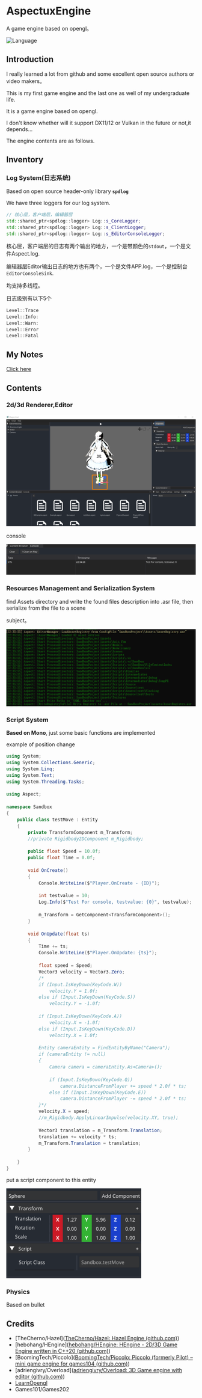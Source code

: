 # AspectuxEngine

A game engine based on opengl。

![Language](https://img.shields.io/badge/Language-c++-blue)

## Introduction

I really learned a lot from github and some excellent open source authors or video makers。

This is my first game engine and the last one as well of my undergraduate life.



It is a game engine based on opengl.

I don't know whether will it support DX11/12 or Vulkan in the future or not,it depends...

The engine contents are as follows.

## Inventory

### Log System(日志系统)

Based on open source header-only library **`spdlog`**

We have three loggers for our log system.

```cpp
// 核心层，客户端层，编辑器层
std::shared_ptr<spdlog::logger> Log::s_CoreLogger;
std::shared_ptr<spdlog::logger> Log::s_ClientLogger;
std::shared_ptr<spdlog::logger> Log::s_EditorConsoleLogger;
```

核心层，客户端层的日志有两个输出的地方，一个是带颜色的`stdout`，一个是文件Aspect.log.

编辑器层Editor输出日志的地方也有两个，一个是文件APP.log，一个是控制台`EditorConsoleSink`.

均支持多线程。

日志级别有以下5个

```cpp
Level::Trace
Level::Info:
Level::Warn:
Level::Error
Level::Fatal
```

## My Notes

[Click here](Documentation/如何从零开发游戏引擎.md)

## Contents

### 2d/3d Renderer,Editor

![image-20240320222235545](README/1.png)

console

![image-20240320223455658](README/3.png)

### Resources Management and Serialization System

find Assets directory and write the found files description into .asr file, then serialize from the file to a scene 

subject。 

![image-20240320223659152](README/4.png)

### Script System

**Based on Mono**, just some basic functions are implemented

example of position change

```c#
using System;
using System.Collections.Generic;
using System.Linq;
using System.Text;
using System.Threading.Tasks;

using Aspect;

namespace Sandbox
{
	public class testMove : Entity
	{
		private TransformComponent m_Transform;
		//private Rigidbody2DComponent m_Rigidbody;

		public float Speed = 10.0f;
		public float Time = 0.0f;

		void OnCreate()
		{
			Console.WriteLine($"Player.OnCreate - {ID}");

			int testvalue = 10;
			Log.Info($"Test For console, testvalue: {0}", testvalue);

			m_Transform = GetComponent<TransformComponent>();
		}

		void OnUpdate(float ts)
		{
			Time += ts;
			Console.WriteLine($"Player.OnUpdate: {ts}");

			float speed = Speed;
			Vector3 velocity = Vector3.Zero;
			/*
			if (Input.IsKeyDown(KeyCode.W))
				velocity.Y = 1.0f;
			else if (Input.IsKeyDown(KeyCode.S))
				velocity.Y = -1.0f;

			if (Input.IsKeyDown(KeyCode.A))
				velocity.X = -1.0f;
			else if (Input.IsKeyDown(KeyCode.D))
				velocity.X = 1.0f;
			
			Entity cameraEntity = FindEntityByName("Camera");
			if (cameraEntity != null)
			{
				Camera camera = cameraEntity.As<Camera>();

				if (Input.IsKeyDown(KeyCode.Q))
					camera.DistanceFromPlayer += speed * 2.0f * ts;
				else if (Input.IsKeyDown(KeyCode.E))
					camera.DistanceFromPlayer -= speed * 2.0f * ts;
			}*/
			velocity.X = speed;
			//m_Rigidbody.ApplyLinearImpulse(velocity.XY, true);

			Vector3 translation = m_Transform.Translation;
			translation += velocity * ts;
			m_Transform.Translation = translation;
		}

	}
}

```

put a script component to this entity

![image-20240320223237185](README/2.png)

### Physics

Based on bullet

## Credits

* [TheCherno/Hazel]([TheCherno/Hazel: Hazel Engine (github.com)](https://github.com/TheCherno/Hazel))
* [hebohang/HEngine]([hebohang/HEngine: HEngine - 2D/3D Game Engine written in C++20 (github.com)](https://github.com/hebohang/HEngine))
* [BoomingTech/Piccolo]([BoomingTech/Piccolo: Piccolo (formerly Pilot) – mini game engine for games104 (github.com)](https://github.com/BoomingTech/Piccolo))
* [adriengivry/Overload]([adriengivry/Overload: 3D Game engine with editor (github.com)](https://github.com/adriengivry/Overload))
* [LearnOpengl](https://learnopengl-cn.github.io/)
* Games101/Games202
